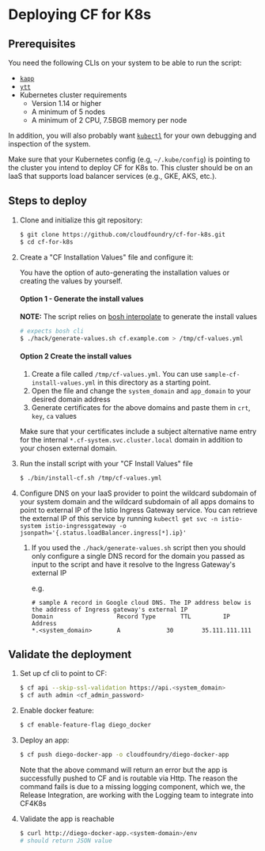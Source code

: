 # Deploying CF for K8s

## Prerequisites

You need the following CLIs on your system to be able to run the script:

* [`kapp`](https://k14s.io/#install)
* [`ytt`](https://k14s.io/#install)
* Kubernetes cluster requirements
  * Version 1.14 or higher
  * A minimum of 5 nodes
  * A minimum of 2 CPU, 7.5BGB memory per node

In addition, you will also probably want [`kubectl`](https://kubernetes.io/docs/tasks/tools/install-kubectl/) for your own debugging and inspection of the system.

Make sure that your Kubernetes config (e.g, `~/.kube/config`) is pointing to the cluster you intend to deploy CF for K8s to. This cluster should be on an IaaS that supports load balancer services (e.g., GKE, AKS, etc.).

## Steps to deploy

1. Clone and initialize this git repository:
   ```bash
   $ git clone https://github.com/cloudfoundry/cf-for-k8s.git
   $ cd cf-for-k8s
   ```

1. Create a "CF Installation Values" file and configure it:

   You have the option of auto-generating the installation values or creating the values by yourself.

   #### Option 1 - Generate the install values
   **NOTE:** The script relies on [bosh interpolate](https://bosh.io/docs/cli-v2-install/#install) to generate the install values
   ```bash
   # expects bosh cli
   $ ./hack/generate-values.sh cf.example.com > /tmp/cf-values.yml
   ```
   #### Option 2 Create the install values
   1. Create a file called `/tmp/cf-values.yml`. You can use `sample-cf-install-values.yml` in this directory as a starting point.
   1. Open the file and change the `system_domain` and `app_domain` to your desired domain address
   1. Generate certificates for the above domains and paste them in `crt`, `key`, `ca` values

   Make sure that your certificates include a subject alternative name entry for the internal `*.cf-system.svc.cluster.local` domain in addition to your chosen external domain.

1. Run the install script with your "CF Install Values" file
   ```bash
   $ ./bin/install-cf.sh /tmp/cf-values.yml
   ```

1. Configure DNS on your IaaS provider to point the wildcard subdomain of your
   system domain and the wildcard subdomain of all apps domains to point to external IP
   of the Istio Ingress Gateway service. You can retrieve the external IP of this service by running
   `kubectl get svc -n istio-system istio-ingressgateway -o jsonpath='{.status.loadBalancer.ingress[*].ip}'`
   1. If you used the `./hack/generate-values.sh` script then you should only
      configure a single DNS record for the domain you passed as input to the
      script and have it resolve to the Ingress Gateway's external IP

      e.g.
      ```
      # sample A record in Google cloud DNS. The IP address below is the address of Ingress gateway's external IP
      Domain                  Record Type       TTL         IP Address
      *.<system_domain>	      A	            30	      35.111.111.111
      ```

## Validate the deployment

1. Set up cf cli to point to CF:
   ```bash
   $ cf api --skip-ssl-validation https://api.<system_domain>
   $ cf auth admin <cf_admin_password>
   ```

1. Enable docker feature:
   ```bash
   $ cf enable-feature-flag diego_docker
   ```

1. Deploy an app:
   ```bash
   $ cf push diego-docker-app -o cloudfoundry/diego-docker-app
   ```
   Note that the above command will return an error but the app is successfully pushed to CF and is routable via Http. The reason the command fails is due to a missing logging component, which we, the Release Integration, are working with the Logging team to integrate into CF4K8s

1. Validate the app is reachable
   ```bash
   $ curl http://diego-docker-app.<system-domain>/env
   # should return JSON value
   ```
